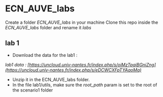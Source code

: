 # ECN_AUVE_labs

Create a folder _ECN_AUVE_labs_ in your machine
Clone this repo inside the _ECN_AUVE_labs_ folder and rename it _labs_


## lab 1

- Download the data for the lab1 :

_lab1 data : [https://uncloud.univ-nantes.fr/index.php/s/oiMzTpqiBGniZng](https://uncloud.univ-nantes.fr/index.php/s/eDCWCXFpTYAaoMa)_

- Unzip it in the ECN_AUVE_labs folder.
- In the file lab1/utils, make sure the _root_path_ param is set to the root of the scenario1 folder


